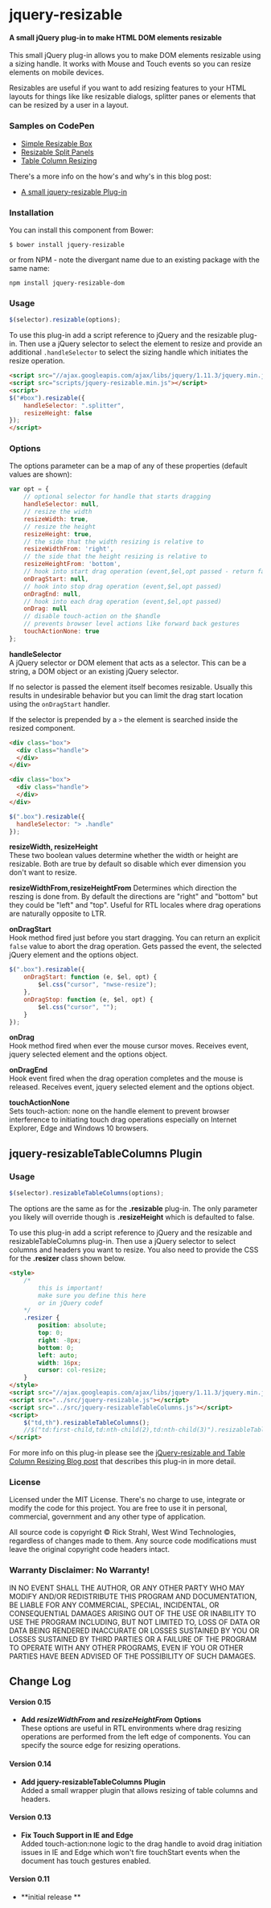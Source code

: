 # jquery-resizable 
#### A small jQuery plug-in to make HTML DOM elements resizable 

This small jQuery plug-in allows you to make DOM elements resizable using a sizing handle. It works with Mouse and Touch events so you can resize elements on mobile devices. 

Resizables are useful if you want to add resizing features to your HTML layouts for things like like resizable dialogs, splitter panes or elements that can be resized by a user in a layout.


### Samples on CodePen
* [Simple Resizable Box](http://codepen.io/rstrahl/pen/bEVBdE)
* [Resizable Split Panels](http://codepen.io/rstrahl/pen/eJZQej)
* [Table Column Resizing](http://codepen.io/rstrahl/pen/xZErXz)

There's a more info on the how's and why's in this blog post:

* [A small jquery-resizable Plug-in](http://weblog.west-wind.com/posts/2015/Dec/21/A-small-jQuery-Resizable-Plugin)

### Installation
You can install this component from Bower:

```
$ bower install jquery-resizable
```

or from NPM - note the divergant name due to an existing package with the same name:

```
npm install jquery-resizable-dom
```

### Usage
```javascript
$(selector).resizable(options);
```

To use this plug-in add a script reference to jQuery and the resizable plug-in. Then use a jQuery selector to select the element to resize and provide an additional `.handleSelector` to select the sizing handle which initiates the resize operation.

```html
<script src="//ajax.googleapis.com/ajax/libs/jquery/1.11.3/jquery.min.js"></script>
<script src="scripts/jquery-resizable.min.js"></script>
<script>
$("#box").resizable({ 
    handleSelector: ".splitter",
    resizeHeight: false
});   
</script>
```

### Options
The options parameter can be a map of any of these properties (default values are shown):

```javascript
var opt = {
    // optional selector for handle that starts dragging
    handleSelector: null,
    // resize the width
    resizeWidth: true,
    // resize the height
    resizeHeight: true,
    // the side that the width resizing is relative to
    resizeWidthFrom: 'right',
    // the side that the height resizing is relative to
    resizeHeightFrom: 'bottom',            
    // hook into start drag operation (event,$el,opt passed - return false to abort drag)    
    onDragStart: null,
    // hook into stop drag operation (event,$el,opt passed)
    onDragEnd: null,
    // hook into each drag operation (event,$el,opt passed)
    onDrag: null
    // disable touch-action on the $handle
    // prevents browser level actions like forward back gestures
    touchActionNone: true
};
```

**handleSelector**  
A jQuery selector or DOM element that acts as a selector. This can be a string, a DOM object or an existing jQuery selector.

If no selector is passed the element itself becomes resizable. Usually this results in undesirable behavior but you can  limit the drag start location using the `onDragStart` handler.

If the selector is prepended by a `>` the element is searched inside the resized component.

```html
<div class="box">
  <div class="handle">
  </div>
</div>

<div class="box">
  <div class="handle">
  </div>
</div>
```

```javascript
$(".box").resizable({
  handleSelector: "> .handle"
});
```

**resizeWidth, resizeHeight**  
These two boolean values determine whether the width or height are resizable. Both are true by default so disable which ever dimension you don't want to resize.

**resizeWidthFrom,resizeHeightFrom**
Determines which direction the reszing is done from. By default the directions are "right" and "bottom" but they could be "left" and "top". Useful for RTL locales where drag operations are naturally opposite to LTR.

**onDragStart**  
Hook method fired just before you start dragging. You can return an explicit `false` value to abort the drag operation. Gets passed the event, the selected jQuery element and the options object.

```javascript
$(".box").resizable({
    onDragStart: function (e, $el, opt) {
        $el.css("cursor", "nwse-resize");
    },
    onDragStop: function (e, $el, opt) {
        $el.css("cursor", "");
    }
});
```

**onDrag**  
Hook method fired when ever the mouse cursor moves. Receives event, jquery selected element and the options object.

**onDragEnd**  
Hook event fired when the drag operation completes and the mouse is released. Receives event, jquery selected element and the options object.

**touchActionNone**  
Sets touch-action: none on the handle element to prevent browser interference to initiating touch drag operations especially on Internet Explorer, Edge and Windows 10 browsers.


## jquery-resizableTableColumns Plugin

### Usage
```javascript
$(selector).resizableTableColumns(options);
```

The options are the same as for the **.resizable** plug-in. The only parameter you likely will override though is **.resizeHeight** which is defaulted to false.

To use this plug-in add a script reference to jQuery and the resizable and resizableTableColumns plug-in. Then use a jQuery selector to select columns and headers you want to resize. You also need to provide the CSS for the **.resizer** class shown below.

```html
<style>
    /*
        this is important!
        make sure you define this here
        or in jQuery codef
    */
    .resizer {
        position: absolute;
        top: 0;
        right: -8px;
        bottom: 0;
        left: auto;
        width: 16px;    
        cursor: col-resize;       
    }
</style>
<script src="//ajax.googleapis.com/ajax/libs/jquery/1.11.3/jquery.min.js" type="text/javascript"></script>
<script src="../src/jquery-resizable.js"></script>
<script src="../src/jquery-resizableTableColumns.js"></script>
<script>
    $("td,th").resizableTableColumns();
    //$("td:first-child,td:nth-child(2),td:nth-child(3)").resizableTableColumns();
</script>
```
For more info on this plug-in please see the [jQuery-resizable and Table Column Resizing Blog post](http://weblog.west-wind.com/posts/2016/Jan/04/jQueryresizable-and-Table-Column-Resizing) that describes this plug-in in more detail.


### License 
Licensed under the MIT License. There's no charge to use, integrate or modify the code for this project. You are free to use it in personal, commercial, government and any other type of application.

All source code is copyright &copy; Rick Strahl, West Wind Technologies, regardless of changes made to them. Any source code modifications must leave the original copyright code headers intact.

### Warranty Disclaimer: No Warranty!

IN NO EVENT SHALL THE AUTHOR, OR ANY OTHER PARTY WHO MAY MODIFY AND/OR REDISTRIBUTE THIS PROGRAM AND DOCUMENTATION, BE LIABLE FOR ANY COMMERCIAL, SPECIAL, INCIDENTAL, OR CONSEQUENTIAL DAMAGES ARISING OUT OF THE USE OR INABILITY TO USE THE PROGRAM INCLUDING, BUT NOT LIMITED TO, LOSS OF DATA OR DATA BEING RENDERED INACCURATE OR LOSSES SUSTAINED BY YOU OR LOSSES SUSTAINED BY THIRD PARTIES OR A FAILURE OF THE PROGRAM TO OPERATE WITH ANY OTHER PROGRAMS, EVEN IF YOU OR OTHER PARTIES HAVE BEEN ADVISED OF THE POSSIBILITY OF SUCH DAMAGES.

## Change Log
#### Version 0.15
* **Add *resizeWidthFrom* and *resizeHeightFrom* Options**  
These options are useful in RTL environments where drag resizing operations are performed from the left edge of components. You can specify the source edge for resizing operations.

#### Version 0.14
* **Add jquery-resizableTableColumns Plugin**  
Added a small wrapper plugin that allows resizing of table columns and headers.

#### Version 0.13
* **Fix Touch Support in IE and Edge**  
Added touch-action:none logic to the drag handle to avoid drag initiation issues in IE and Edge which won't fire touchStart events when the document has touch gestures enabled.

#### Version 0.11
* **initial release **
